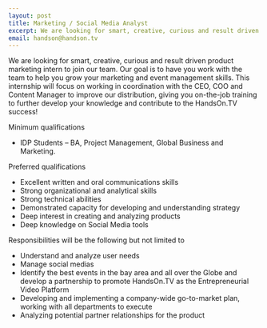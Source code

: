```yaml
---
layout: post
title: Marketing / Social Media Analyst
excerpt: We are looking for smart, creative, curious and result driven Marketing / Social Media Analyst to join our team.
email: handson@handson.tv
---
```


We are looking for smart, creative, curious and result driven product marketing intern to join our team. Our goal is to have you work with the team to help you grow your marketing and event management skills. This internship will focus on working in coordination with the CEO, COO and Content Manager to improve our distribution, giving you on-the-job training to further develop your knowledge and contribute to the HandsOn.TV success!

<p class="about-title">Minimum qualifications</p>

* IDP Students – BA, Project Management, Global Business and Marketing.


<p class="about-title">Preferred qualifications</p>

* Excellent written and oral communications skills
* Strong organizational and analytical skills
* Strong technical abilities
* Demonstrated capacity for developing and understanding strategy
* Deep interest in creating and analyzing products
* Deep knowledge on Social Media tools

<p class="about-title">Responsibilities will be the following but not limited to</p>

* Understand and analyze user needs
* Manage social medias
* Identify the best events in the bay area and all over the Globe and develop a partnership to promote HandsOn.TV as the Entrepreneurial Video Platform
* Developing and implementing a company-wide go-to-market plan, working with all departments to execute
* Analyzing potential partner relationships for the product
